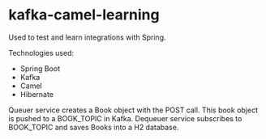 # kafka-camel-learning

Used to test and learn integrations with Spring.

Technologies used:
* Spring Boot
* Kafka
* Camel
* Hibernate

Queuer service creates a Book object with the POST call. This book object is pushed to a BOOK_TOPIC in Kafka.
Dequeuer service subscribes to BOOK_TOPIC and saves Books into a H2 database.

